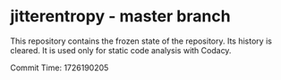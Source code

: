 # jitterentropy - master branch

This repository contains the frozen state of the repository.
Its history is cleared. It is used only for static code
analysis with Codacy.

Commit Time: 1726190205